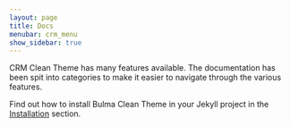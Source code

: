 ```yaml
---
layout: page
title: Docs
menubar: crm_menu
show_sidebar: true
---
```


CRM Clean Theme has many features available. The documentation has been spit into categories to make it easier to navigate through the various features. 

Find out how to install Bulma Clean Theme in your Jekyll project in the [Installation](/bulma-clean-theme/docs/getting-started/installation/) section.